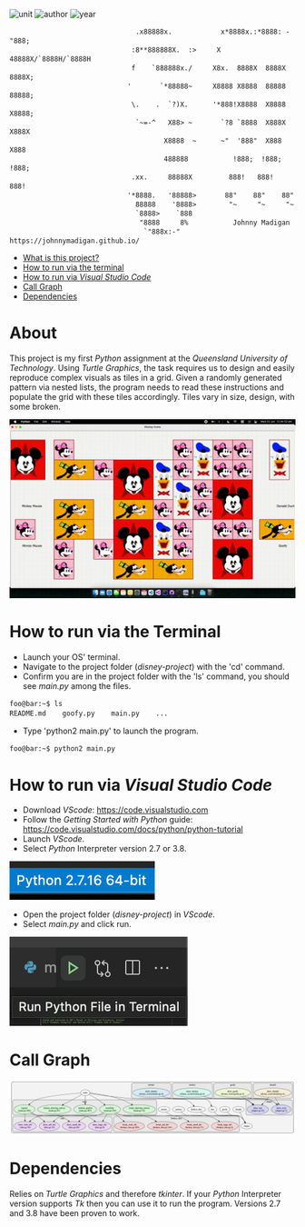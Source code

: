 ![unit](https://img.shields.io/badge/IFB104-Building%20IT%20Systems-ff69b4?style=plastic)
![author](https://img.shields.io/badge/Author-Johnny%20Madigan-yellow?style=plastic)
![year](https://img.shields.io/badge/Year-2019-lightgrey?style=plastic)

                                   .x88888x.            x*8888x.:*8888: -"888;                                   
                                  :8**888888X.  :>     X   48888X/`8888H/`8888H
                                  f    `888888x./     X8x.  8888X  8888X  8888X;
                                 '       `*88888~     X8888 X8888  88888  88888;
                                  \.    .  `?)X.      '*888!X8888  X8888  X8888;
                                   `~=-^   X88> ~       `?8 `8888  X888X  X888X
                                          X8888  ~      ~"  '888"  X888   X888
                                          488888           !888;  !888;  !888;
                                  .xx.     88888X         888!   888!   888!
                                 '*8888.   '88888>       88"    88"    88"
                                   88888    '8888>        "~     "~     "~
                                   `8888>    `888                       
                                    "8888     8%           Johnny Madigan
                                     `"888x:-"    https://johnnymadigan.github.io/

- [What is this project?](#about)
- [How to run via the terminal](#how-to-run-via-the-terminal)
- [How to run via *Visual Studio Code*](#how-to-run-via-visual-studio-code)
- [Call Graph](#call-graph)
- [Dependencies](#dependencies)

# About
This project is my first *Python* assignment at the *Queensland University of Technology*. Using *Turtle Graphics*, the task requires us to design and easily reproduce complex visuals as tiles in a grid. Given a randomly generated pattern via nested lists, the program needs to read these instructions and populate the grid with these tiles accordingly. Tiles vary in size, design, with some broken.

![project running animation](/img/eg.gif)

# How to run via the Terminal
- Launch your OS' terminal.
- Navigate to the project folder (*disney-project*) with the 'cd' command.
- Confirm you are in the project folder with the 'ls' command, you should see *main.py* among the files.

```zsh
foo@bar:~$ ls
README.md    goofy.py    main.py    ...
```

- Type 'python2 main.py' to launch the program.

```zsh
foo@bar:~$ python2 main.py
```

# How to run via *Visual Studio Code*
- Download *VScode*: https://code.visualstudio.com
- Follow the *Getting Started with Python* guide: https://code.visualstudio.com/docs/python/python-tutorial
- Launch *VScode*.
- Select *Python* Interpreter version 2.7 or 3.8.

![python version](/img/py-version.png)

- Open the project folder (*disney-project*) in *VScode*.
- Select *main.py* and click run.

![run button](/img/run-button.png)

# Call Graph

![pyan3 generated call graph](/img/pyan3-call-graph.png)

# Dependencies
Relies on *Turtle Graphics* and therefore *tkinter*. If your *Python* Interpreter version supports *Tk* then you can use it to run the program. Versions 2.7 and 3.8 have been proven to work.
